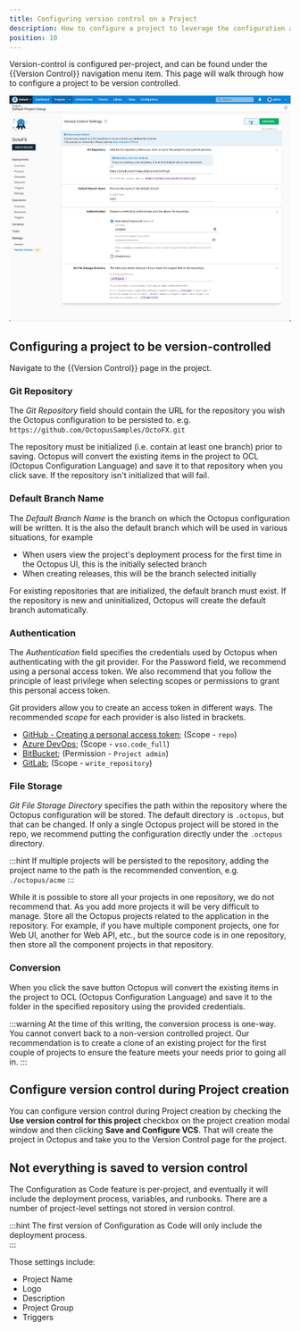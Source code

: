 ```yaml
---
title: Configuring version control on a Project
description: How to configure a project to leverage the configuration as code feature. 
position: 10 
---
```


Version-control is configured per-project, and can be found under the {{Version Control}} navigation menu item.  This page will walk through how to configure a project to be version controlled.

![Version-control configuration UI](version-control-configuration.png "width=500")

## Configuring a project to be version-controlled

Navigate to the {{Version Control}} page in the project.

### Git Repository

The _Git Repository_ field should contain the URL for the repository you wish the Octopus configuration to be persisted to. e.g. `https://github.com/OctopusSamples/OctoFX.git`  

The repository must be initialized (i.e. contain at least one branch) prior to saving.  Octopus will convert the existing items in the project to OCL (Octopus Configuration Language) and save it to that repository when you click save.  If the repository isn't initialized that will fail.

### Default Branch Name

The _Default Branch Name_ is the branch on which the Octopus configuration will be written. It is the also the default branch which will be used in various situations, for example
- When users view the project's deployment process for the first time in the Octopus UI, this is the initially selected branch 
- When creating releases, this will be the branch selected initially

For existing repositories that are initialized, the default branch must exist. If the repository is new and uninitialized, Octopus will create the default branch automatically.

### Authentication

The _Authentication_ field specifies the credentials used by Octopus when authenticating with the git provider.  For the Password field, we recommend using a personal access token. We also recommend that you follow the principle of least privilege when selecting scopes or permissions to grant this personal access token. 

Git providers allow you to create an access token in different ways. The recommended *scope* for each provider is also listed in brackets. 

* [GitHub - Creating a personal access token](https://docs.github.com/en/authentication/keeping-your-account-and-data-secure/creating-a-personal-access-token); (Scope - `repo`)
* [Azure DevOps](https://docs.microsoft.com/en-us/azure/devops/organizations/accounts/use-personal-access-tokens-to-authenticate); (Scope - `vso.code_full`)
* [BitBucket](https://confluence.atlassian.com/bitbucketserver063/personal-access-tokens-972354166.html); (Permission - `Project admin`)
* [GitLab](https://docs.gitlab.com/ee/user/profile/personal_access_tokens.html); (Scope - `write_repository`)

### File Storage

_Git File Storage Directory_ specifies the path within the repository where the Octopus configuration will be stored.  The default directory is `.octopus`, but that can be changed.  If only a single Octopus project will be stored in the repo, we recommend putting the configuration directly under the `.octopus` directory. 

:::hint
If multiple projects will be persisted to the repository, adding the project name to the path is the recommended convention, e.g. `./octopus/acme`
:::

While it is possible to store all your projects in one repository, we do not recommend that.  As you add more projects it will be very difficult to manage.  Store all the Octopus projects related to the application in the repository.  For example, if you have multiple component projects, one for Web UI, another for Web API, etc., but the source code is in one repository, then store all the component projects in that repository.

### Conversion

When you click the save button Octopus will convert the existing items in the project to OCL (Octopus Configuration Language) and save it to the folder in the specified repository using the provided credentials.  

:::warning
At the time of this writing, the conversion process is one-way.  You cannot convert back to a non-version controlled project.  Our recommendation is to create a clone of an existing project for the first couple of projects to ensure the feature meets your needs prior to going all in.
:::

## Configure version control during Project creation

You can configure version control during Project creation by checking the **Use version control for this project** checkbox on the project creation modal window and then clicking **Save and Configure VCS**.  That will create the project in Octopus and take you to the Version Control page for the project.

## Not everything is saved to version control

The Configuration as Code feature is per-project, and eventually it will include the deployment process, variables, and runbooks.  There are a number of project-level settings not stored in version control.

:::hint
The first version of Configuration as Code will only include the deployment process.  
:::

Those settings include:

- Project Name
- Logo
- Description
- Project Group
- Triggers
